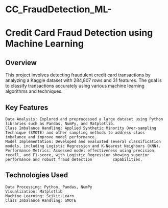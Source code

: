 # CC_FraudDetection_ML-

# Credit Card Fraud Detection using Machine Learning

## Overview
This project involves detecting fraudulent credit card transactions by analyzing a Kaggle dataset with 284,807 rows and 31 features. The goal is to classify transactions accurately using various machine learning algorithms and techniques.

## Key Features

    Data Analysis: Explored and preprocessed a large dataset using Python libraries such as Pandas, NumPy, and Matplotlib.
    Class Imbalance Handling: Applied Synthetic Minority Over-sampling Technique (SMOTE) and other sampling methods to address class imbalance and improve model performance.
    Model Implementation: Developed and evaluated several classification models, including Logistic Regression and K-Nearest Neighbors (KNN).
    Performance Metrics: Assessed model effectiveness using precision, recall, and F1-score, with Logistic Regression showing superior performance and robust fraud detection         capabilities.

## Technologies Used

    Data Processing: Python, Pandas, NumPy
    Visualization: Matplotlib
    Machine Learning: Scikit-Learn
    Class Imbalance Handling: SMOTE
